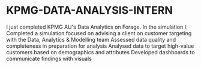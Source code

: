 # KPMG-DATA-ANALYSIS-INTERN
I just completed KPMG AU's Data Analytics on Forage. In the simulation I:
Completed a simulation focused on advising a client on customer targeting with the Data, Analytics & Modelling team
Assessed data quality and completeness in preparation for analysis
Analysed data to target high-value customers based on demographics and attributes
Developed dashboards to communicate findings with visuals
